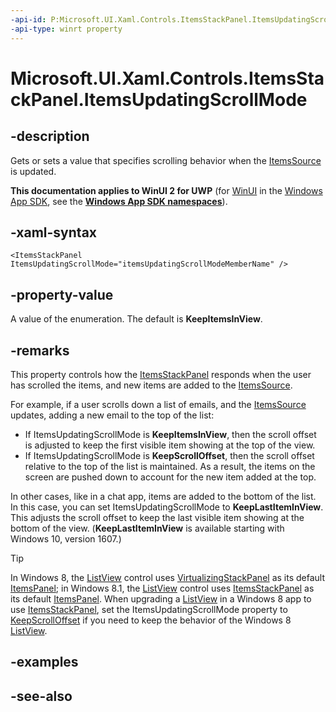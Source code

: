 ```yaml
---
-api-id: P:Microsoft.UI.Xaml.Controls.ItemsStackPanel.ItemsUpdatingScrollMode
-api-type: winrt property
---
```


<!-- Property syntax
public Windows.UI.Xaml.Controls.ItemsUpdatingScrollMode ItemsUpdatingScrollMode { get;  set; }
-->

# Microsoft.UI.Xaml.Controls.ItemsStackPanel.ItemsUpdatingScrollMode

## -description
Gets or sets a value that specifies scrolling behavior when the [ItemsSource](itemscontrol_itemssource.md) is updated.

**This documentation applies to WinUI 2 for UWP** (for [WinUI](/windows/apps/winui/winui3/) in the [Windows App SDK](/windows/apps/windows-app-sdk/), see the **[Windows App SDK namespaces](/windows/windows-app-sdk/api/winrt/)**).

## -xaml-syntax
```xaml
<ItemsStackPanel ItemsUpdatingScrollMode="itemsUpdatingScrollModeMemberName" />
```


## -property-value
A value of the enumeration. The default is **KeepItemsInView**.

## -remarks
This property controls how the [ItemsStackPanel](itemsstackpanel.md) responds when the user has scrolled the items, and new items are added to the [ItemsSource](itemscontrol_itemssource.md).

For example, if a user scrolls down a list of emails, and the [ItemsSource](itemscontrol_itemssource.md) updates, adding a new email to the top of the list: 
+ If ItemsUpdatingScrollMode is **KeepItemsInView**, then the scroll offset is adjusted to keep the first visible item showing at the top of the view.
+ If ItemsUpdatingScrollMode is **KeepScrollOffset**, then the scroll offset relative to the top of the list is maintained. As a result, the items on the screen are pushed down to account for the new item added at the top.


In other cases, like in a chat app, items are added to the bottom of the list. In this case, you can set ItemsUpdatingScrollMode to **KeepLastItemInView**. This adjusts the scroll offset to keep the last visible item showing at the bottom of the view. (**KeepLastItemInView** is available starting with Windows 10, version 1607.)

> [!TIP]
> In Windows 8, the [ListView](listview.md) control uses [VirtualizingStackPanel](virtualizingstackpanel.md) as its default [ItemsPanel](itemscontrol_itemspanel.md); in Windows 8.1, the [ListView](listview.md) control uses [ItemsStackPanel](itemsstackpanel.md) as its default [ItemsPanel](itemscontrol_itemspanel.md). When upgrading a [ListView](listview.md) in a Windows 8 app to use [ItemsStackPanel](itemsstackpanel.md), set the ItemsUpdatingScrollMode property to [KeepScrollOffset](itemsupdatingscrollmode.md) if you need to keep the behavior of the Windows 8  [ListView](listview.md).

## -examples

## -see-also
